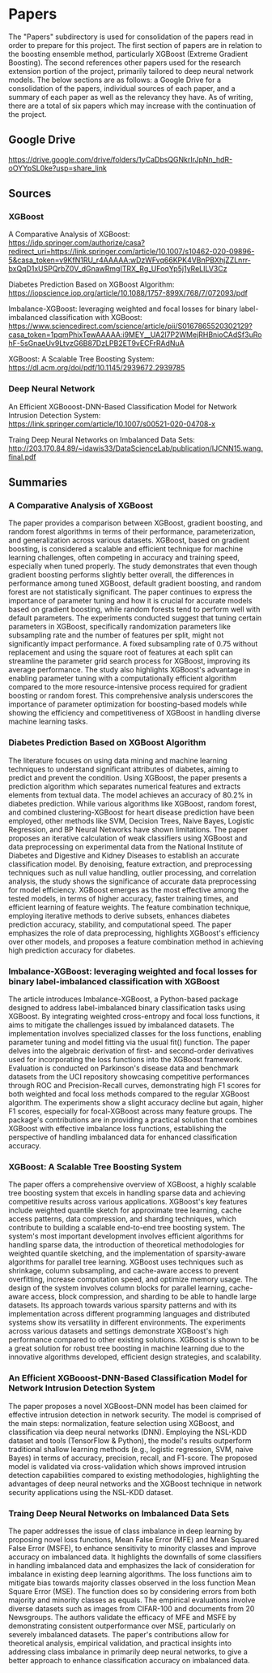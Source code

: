 # Papers #
The "Papers" subdirectory is used for consolidation of the papers read in order to prepare for this project. The first section of papers are in relation to the boosting ensemble method, particularly XGBoost (Extreme Gradient Boosting). The second references other papers used for the research extension portion of the project, primarily tailored to deep neural network models. The below sections are as follows: a Google Drive for a consolidation of the papers, individual sources of each paper, and a summary of each paper as well as the relevancy they have. As of writing, there are a total of six papers which may increase with the continuation of the project.

## Google Drive ##
https://drive.google.com/drive/folders/1yCaDbsQGNkrIrJpNn_hdR-oOYYpSL0ke?usp=share_link

## Sources ##
### XGBoost ###
A Comparative Analysis of XGBoost: https://idp.springer.com/authorize/casa?redirect_uri=https://link.springer.com/article/10.1007/s10462-020-09896-5&casa_token=v9KfN1RU_r4AAAAA:wDzWFvq66KPK4VBnPBXhjZZLnrr-bxQqD1xUSPQrbZ0V_dGnawRmgITRX_Rg_UFoqYp5j1yReLILV3Cz

Diabetes Prediction Based on XGBoost Algorithm: https://iopscience.iop.org/article/10.1088/1757-899X/768/7/072093/pdf

Imbalance-XGBoost: leveraging weighted and focal losses for binary label-imbalanced classification with XGBoost: https://www.sciencedirect.com/science/article/pii/S0167865520302129?casa_token=1pqmPhixTewAAAAA:i9MEY__UA2l7P2WMejRHBnioCAdSf3uRohF-5sGnaeUv9LtvzG6B87DzLPB2ET9vECFrRAdNuA

XGBoost: A Scalable Tree Boosting System: https://dl.acm.org/doi/pdf/10.1145/2939672.2939785

### Deep Neural Network ###

An Efficient XGBooost-DNN-Based Classification Model for Network Intrusion Detection System: https://link.springer.com/article/10.1007/s00521-020-04708-x

Traing Deep Neural Networks on Imbalanced Data Sets: http://203.170.84.89/~idawis33/DataScienceLab/publication/IJCNN15.wang.final.pdf

## Summaries ##
### A Comparative Analysis of XGBoost ###
The paper provides a comparison between XGBoost, gradient boosting, and random forest algorithms in terms of their performance, parameterization, and generalization across various datasets. XGBoost, based on gradient boosting, is considered a scalable and efficient technique for machine learning challenges, often competing in accuracy and training speed, especially when tuned properly. The study demonstrates that even though gradient boosting performs slightly better overall, the differences in performance among tuned XGBoost, default gradient boosting, and random forest are not statistically significant. The paper continues to express the importance of parameter tuning and how it is crucial for accurate models based on gradient boosting, while random forests tend to perform well with default parameters. The experiments conducted suggest that tuning certain parameters in XGBoost, specifically randomization parameters like subsampling rate and the number of features per split, might not significantly impact performance. A fixed subsampling rate of 0.75 without replacement and using the square root of features at each split can streamline the parameter grid search process for XGBoost, improving its average performance. The study also highlights XGBoost's advantage in enabling parameter tuning with a computationally efficient algorithm compared to the more resource-intensive process required for gradient boosting or random forest. This comprehensive analysis underscores the importance of parameter optimization for boosting-based models while showing the efficiency and competitiveness of XGBoost in handling diverse machine learning tasks.

### Diabetes Prediction Based on XGBoost Algorithm ###
The literature focuses on using data mining and machine learning techniques to understand significant attributes of diabetes, aiming to predict and prevent the condition. Using XGBoost, the paper presents a prediction algorithm which separates numerical features and extracts elements from textual data. The model achieves an accuracy of 80.2% in diabetes prediction. While various algorithms like XGBoost, random forest, and combined clustering-XGBoost for heart disease prediction have been employed, other methods like SVM, Decision Trees, Naive Bayes, Logistic Regression, and BP Neural Networks have shown limitations. The paper proposes an iterative calculation of weak classifiers using XGBoost and data preprocessing on experimental data from the National Institute of Diabetes and Digestive and Kidney Diseases to establish an accurate classification model. By denoising, feature extraction, and preprocessing techniques such as null value handling, outlier processing, and correlation analysis, the study shows the significance of accurate data preprocessing for model efficiency. XGBoost emerges as the most effective among the tested models, in terms of higher accuracy, faster training times, and efficient learning of feature weights. The feature combination technique, employing iterative methods to derive subsets, enhances diabetes prediction accuracy, stability, and computational speed. The paper emphasizes the role of data preprocessing, highlights XGBoost's efficiency over other models, and proposes a feature combination method in achieving high prediction accuracy for diabetes.

### Imbalance-XGBoost: leveraging weighted and focal losses for binary label-imbalanced classification with XGBoost ###
The article introduces Imbalance-XGBoost, a Python-based package designed to address label-imbalanced binary classification tasks using XGBoost. By integrating weighted cross-entropy and focal loss functions, it aims to mitigate the challenges issued by imbalanced datasets. The implementation involves specialized classes for the loss functions, enabling parameter tuning and model fitting via the usual fit() function. The paper delves into the algebraic derivation of first- and second-order derivatives used for incorporating the loss functions into the XGBoost framework. Evaluation is conducted on Parkinson's disease data and benchmark datasets from the UCI repository showcasing competitive performances through ROC and Precision-Recall curves, demonstrating high F1 scores for both weighted and focal loss methods compared to the regular XGBoost algorithm. The experiments show a slight accuracy decline but again, higher F1 scores, especially for focal-XGBoost across many feature groups. The package's contributions are in providing a practical solution that combines XGBoost with effective imbalance loss functions, establishing the perspective of handling imbalanced data for enhanced classification accuracy.

### XGBoost: A Scalable Tree Boosting System ###
The paper offers a comprehensive overview of XGBoost, a highly scalable tree boosting system that excels in handling sparse data and achieving competitive results across various applications. XGBoost's key features include weighted quantile sketch for approximate tree learning, cache access patterns, data compression, and sharding techniques, which contribute to building a scalable end-to-end tree boosting system. The system's most important development involves efficient algorithms for handling sparse data, the introduction of theoretical methodologies for weighted quantile sketching, and the implementation of sparsity-aware algorithms for parallel tree learning. XGBoost uses techniques such as shrinkage, column subsampling, and cache-aware access to prevent overfitting, increase computation speed, and optimize memory usage. The design of the system involves column blocks for parallel learning, cache-aware access, block compression, and sharding to be able to handle large datasets. Its approach towards various sparsity patterns and with its implementation across different programming languages and distributed systems show its versatility in different environments. The experiments across various datasets and settings demonstrate XGBoost's high performance compared to other existing solutions. XGBoost is shown to be a great solution for robust tree boosting in machine learning due to the innovative algorithms developed, efficient design strategies, and scalability.

### An Efficient XGBooost-DNN-Based Classification Model for Network Intrusion Detection System ###
The paper proposes a novel XGBoost–DNN model has been claimed for effective intrusion detection in network security. The model is comprised of the main steps: normalization, feature selection using XGBoost, and classification via deep neural networks (DNN). Employing the NSL-KDD dataset and tools (TensorFlow & Python), the model's results outperform traditional shallow learning methods (e.g., logistic regression, SVM, naive Bayes) in terms of accuracy, precision, recall, and F1-score. The proposed model is validated via cross-validation which shows improved intrusion detection capabilities compared to existing methodologies, highlighting the advantages of deep neural networks and the XGBoost technique in network security applications using the NSL-KDD dataset.


### Traing Deep Neural Networks on Imbalanced Data Sets ### 
The paper addresses the issue of class imbalance in deep learning by proposing novel loss functions, Mean False Error (MFE) and Mean Squared False Error (MSFE), to enhance sensitivity to minority classes and improve accuracy on imbalanced data. It highlights the downfalls of some classifiers in handling imbalanced data and emphasizes the lack of consideration for imbalance in existing deep learning algorithms. The loss functions aim to mitigate bias towards majority classes observed in the loss function Mean Square Error (MSE). The function does so by considering errors from both majority and minority classes as equals. The empirical evaluations involve diverse datasets such as images from CIFAR-100 and documents from 20 Newsgroups. The authors validate the efficacy of MFE and MSFE by demonstrating consistent outperformance over MSE, particularly on severely imbalanced datasets. The paper's contributions allow for theoretical analysis, empirical validation, and practical insights into addressing class imbalance in primarily deep neural networks, to give a better approach to enhance classification accuracy on imbalanced data.